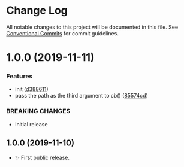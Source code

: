 # Change Log

All notable changes to this project will be documented in this file.
See [Conventional Commits](https://conventionalcommits.org) for commit guidelines.

# 1.0.0 (2019-11-11)


### Features

* init ([d388611](https://gitlab.com/codsen/codsen/commit/d38861123f7c305e8e34a338fbbfa2c6b1e5a930))
* pass the path as the third argument to cb() ([85574cd](https://gitlab.com/codsen/codsen/commit/85574cd26daf82bb65325529c1d3faa9fd348005))


### BREAKING CHANGES

* initial release





## 1.0.0 (2019-11-10)

- ✨ First public release.
